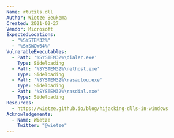 ```yaml
---
Name: rtutils.dll
Author: Wietze Beukema
Created: 2021-02-27
Vendor: Microsoft
ExpectedLocations:
  - "%SYSTEM32%"
  - "%SYSWOW64%"
VulnerableExecutables:
  - Path: '%SYSTEM32%\dialer.exe'
    Type: Sideloading
  - Path: '%SYSTEM32%\nethost.exe'
    Type: Sideloading
  - Path: '%SYSTEM32%\rasautou.exe'
    Type: Sideloading
  - Path: '%SYSTEM32%\rasdial.exe'
    Type: Sideloading
Resources:
  - https://wietze.github.io/blog/hijacking-dlls-in-windows
Acknowledgements:
  - Name: Wietze
    Twitter: "@wietze"
---
```


